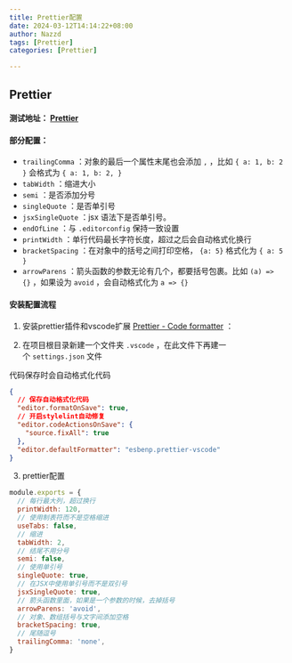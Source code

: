 ```yaml
---
title: Prettier配置
date: 2024-03-12T14:14:22+08:00
author: Nazzd
tags: [Prettier]
categories: [Prettier]

---
```


## Prettier

#### 测试地址： [Prettier](https://prettier.io/playground/)

#### 部分配置：

- `trailingComma` ：对象的最后一个属性末尾也会添加 `,` ，比如 `{ a: 1, b: 2 }` 会格式为 `{ a: 1, b: 2, }` 
- `tabWidth` ：缩进大小
- `semi` ：是否添加分号
- `singleQuote` ：是否单引号
- `jsxSingleQuote` ：jsx 语法下是否单引号。
- `endOfLine` ：与 `.editorconfig` 保持一致设置
- `printWidth` ：单行代码最长字符长度，超过之后会自动格式化换行
- `bracketSpacing` ：在对象中的括号之间打印空格， `{a: 5}` 格式化为 `{ a: 5 }` 
- `arrowParens` ：箭头函数的参数无论有几个，都要括号包裹。比如 `(a) => {}` ，如果设为 `avoid` ，会自动格式化为 `a => {}` 

#### 安装配置流程

1. 安装prettier插件和vscode扩展 [Prettier - Code formatter](https://link.juejin.cn/?target=https%3A%2F%2Fmarketplace.visualstudio.com%2Fitems%3FitemName%3Desbenp.prettier-vscode "https://marketplace.visualstudio.com/items?itemName=esbenp.prettier-vscode") ：

2. 在项目根目录新建一个文件夹 `.vscode` ，在此文件下再建一个 `settings.json` 文件

代码保存时会自动格式化代码

```json
{
  // 保存自动格式化代码
  "editor.formatOnSave": true,
  // 开启stylelint自动修复
  "editor.codeActionsOnSave": {
    "source.fixAll": true
  },
  "editor.defaultFormatter": "esbenp.prettier-vscode"
}
```

3. prettier配置

```js
module.exports = {
  // 每行最大列，超过换行
  printWidth: 120,
  // 使用制表符而不是空格缩进
  useTabs: false,
  // 缩进
  tabWidth: 2,
  // 结尾不用分号
  semi: false,
  // 使用单引号
  singleQuote: true,
  // 在JSX中使用单引号而不是双引号
  jsxSingleQuote: true,
  // 箭头函数里面，如果是一个参数的时候，去掉括号
  arrowParens: 'avoid',
  // 对象、数组括号与文字间添加空格
  bracketSpacing: true,
  // 尾随逗号
  trailingComma: 'none',
}
```

